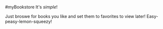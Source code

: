 #myBookstore
It's _simple_!

Just broswe for books you like and set them to favorites to view later! Easy-peasy-lemon-squeezy!
